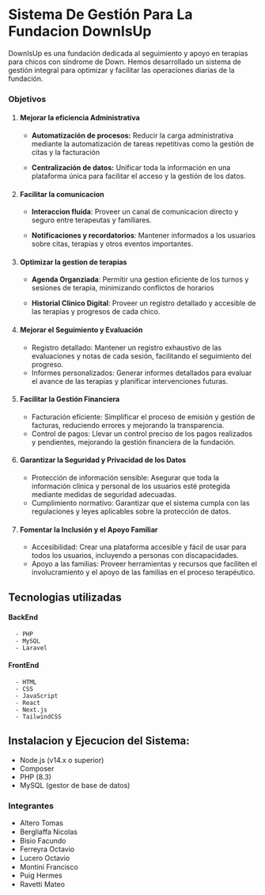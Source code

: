 # Sistema De Gestión Para La Fundacion DownIsUp
DownIsUp es una fundación dedicada al seguimiento y apoyo en terapias para chicos con síndrome de Down. Hemos desarrollado un sistema de gestión integral para optimizar y facilitar las operaciones diarias de la fundación.



### Objetivos

1. #### Mejorar la eficiencia Administrativa
    - **Automatización de procesos:** Reducir la carga administrativa mediante la automatización de tareas repetitivas como la gestión de citas y la facturación
    

    - **Centralización de datos:** Unificar toda la información en una plataforma única para facilitar el acceso y la gestión de los datos.    

2. #### Facilitar la comunicacion
    - **Interaccion fluida**: Proveer un canal de comunicacion directo y seguro entre terapeutas y familiares.


    - **Notificaciones y recordatorios**: Mantener informados a los usuarios sobre citas, terapias y otros eventos importantes.

3. #### Optimizar la gestion de terapias 
    - **Agenda Organziada**: Permitir una gestion eficiente de los turnos y sesiones de terapia, minimizando conflictos de horarios

    - **Historial Clinico Digital**: Proveer un registro detallado y accesible de las terapias y progresos de cada chico.

4. #### Mejorar el Seguimiento y Evaluación
    - Registro detallado: Mantener un registro exhaustivo de las evaluaciones y notas de cada sesión, facilitando el seguimiento del progreso.
    - Informes personalizados: Generar informes detallados para evaluar el avance de las terapias y planificar intervenciones futuras.

5. #### Facilitar la Gestión Financiera
    - Facturación eficiente: Simplificar el proceso de emisión y gestión de facturas, reduciendo errores y mejorando la transparencia.
    - Control de pagos: Llevar un control preciso de los pagos realizados y pendientes, mejorando la gestión financiera de la fundación.

6. #### Garantizar la Seguridad y Privacidad de los Datos
    - Protección de información sensible: Asegurar que toda la información clínica y personal de los usuarios esté protegida mediante medidas de seguridad adecuadas.
    - Cumplimiento normativo: Garantizar que el sistema cumpla con las regulaciones y leyes aplicables sobre la protección de datos.

7. #### Fomentar la Inclusión y el Apoyo Familiar
    - Accesibilidad: Crear una plataforma accesible y fácil de usar para todos los usuarios, incluyendo a personas con discapacidades.
    - Apoyo a las familias: Proveer herramientas y recursos que faciliten el involucramiento y el apoyo de las familias en el proceso terapéutico.


## Tecnologias utilizadas
#### BackEnd
      - PHP
      - MySQL
      - Laravel

#### FrontEnd
      - HTML
      - CSS
      - JavaScript
      - React
      - Next.js
      - TailwindCSS


## Instalacion y Ejecucion del Sistema:
  - Node.js (v14.x o superior)
  - Composer
  - PHP (8.3)
  - MySQL (gestor de base de datos)
  


### Integrantes 

- Altero Tomas <a href="#"><img align="center" src="https://raw.githubusercontent.com/rahuldkjain/github-profile-readme-generator/master/src/images/icons/Social/linked-in-alt.svg" height="15" width="30"/></a>
- Bergliaffa Nicolas <a href="#"><img align="center" src="https://raw.githubusercontent.com/rahuldkjain/github-profile-readme-generator/master/src/images/icons/Social/linked-in-alt.svg" height="15" width="30"/></a>
- Bisio Facundo <a href="#"><img align="center" src="https://raw.githubusercontent.com/rahuldkjain/github-profile-readme-generator/master/src/images/icons/Social/linked-in-alt.svg"  height="15" width="30"/></a>
- Ferreyra Octavio <a href="#"><img align="center" src="https://raw.githubusercontent.com/rahuldkjain/github-profile-readme-generator/master/src/images/icons/Social/linked-in-alt.svg"  height="15" width="30"/></a>
- Lucero Octavio <a href="#"><img align="center" src="https://raw.githubusercontent.com/rahuldkjain/github-profile-readme-generator/master/src/images/icons/Social/linked-in-alt.svg"  height="15" width="30"/></a>
- Montini Francisco <a href="#"><img align="center" src="https://raw.githubusercontent.com/rahuldkjain/github-profile-readme-generator/master/src/images/icons/Social/linked-in-alt.svg"  height="15" width="30"/></a>
- Puig Hermes <a href="#"><img align="center" src="https://raw.githubusercontent.com/rahuldkjain/github-profile-readme-generator/master/src/images/icons/Social/linked-in-alt.svg"  height="15" width="30"/></a>
- Ravetti Mateo <a href="#"><img align="center" src="https://raw.githubusercontent.com/rahuldkjain/github-profile-readme-generator/master/src/images/icons/Social/linked-in-alt.svg"  height="15" width="30"/></a>
